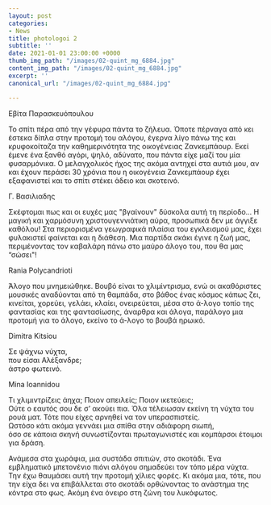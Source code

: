 ```yaml
---
layout: post
categories:
- News
title: photologoi 2
subtitle: ''
date: 2021-01-01 23:00:00 +0000
thumb_img_path: "/images/02-quint_mg_6884.jpg"
content_img_path: "/images/02-quint_mg_6884.jpg"
excerpt: ''
canonical_url: "/images/02-quint_mg_6884.jpg"

---
```

Εβίτα Παρασκευόπουλου

Το σπίτι πέρα από την γέφυρα πάντα το ζήλευα. Όποτε πέρναγα από κει έστεκα δίπλα στην προτομή του αλόγου, έγερνα λίγο πάνω της και κρυφοκοίταζα την καθημερινότητα της οικογένειας Ζανκεμπάουρ. Εκεί έμενε ένα ξανθό αγόρι, ψηλό, αδύνατο, που πάντα είχε μαζί του μία φυσαρμόνικα. Ο μελαγχολικός ήχος της ακόμα αντηχεί στα αυτιά μου, αν και έχουν περάσει 30 χρόνια που η οικογένεια Ζανκεμπάουρ έχει εξαφανιστεί και το σπίτι στέκει άδειο και σκοτεινό.

Γ. Βασιλιαδης

Σκέφτομαι πως και οι ευχές μας "βγαίνουν" δύσκολα αυτή τη περίοδο... Η μαγική και χαρμόσυνη χριστουγεννιάτικη αύρα, προσωπικά δεν με άγγιξε καθόλου! Στα περιορισμένα γεωγραφικά πλαίσια του εγκλεισμού μας, έχει φυλακιστεί φαίνεται και η διάθεση. Μια παρτίδα σκάκι έγινε η ζωή μας, περιμένοντας τον καβαλάρη πάνω στο μαύρο άλογο του, που θα μας “σώσει"!

Rania Polycandrioti

Άλογο που μνημειώθηκε. Βουβό είναι το χλιμίντρισμα, ενώ οι ακαθόριστες μουσικές αναδύονται από τη θαμπάδα, στο βάθος ένας κόσμος κάπως ζει, κινείται, χορεύει, γελάει, κλαίει, ονειρεύεται, μέσα στο ά-λογο τοπίο της φαντασίας και της φαντασίωσης, άναρθρα και άλογα, παράλογο μια προτομή για το άλογο, εκείνο το ά-λογο το βουβά ηρωικό.

Dimitra Kitsiou

Σε ψάχνω νύχτα,  
που είσαι Αλέξανδρε;  
άστρο φωτεινό.

Mina Ioannidou

Τι χλιμιντρίζεις άηχα; Ποιον απειλείς; Ποιον ικετεύεις;  
Ούτε ο εαυτός σου δε σ’ ακούει πια. Όλα τέλειωσαν εκείνη τη νύχτα του ρουά ματ. Τότε που είχες αρνηθεί να τον υπερασπιστείς.  
Ωστόσο κάτι ακόμα γεννάει μια σπίθα στην αδιάφορη σιωπή,  
όσο σε κάποια σκηνή συνωστίζονται πρωταγωνιστές και κομπάρσοι έτοιμοι για δράση.

Ανάμεσα στα χωράφια, μια συστάδα σπιτιών, στο σκοτάδι. Ένα εμβληματικό μπετονένιο πιόνι αλόγου σημαδεύει τον τόπο μέρα νύχτα. Την έχω θαυμάσει αυτή την προτομή χίλιες φορές.  Κι ακόμα μια, τότε, που την είχα δει να επιβάλλεται στο σκοτάδι ορθώνοντας το ανάστημα της κόντρα στο φως. Ακόμη ένα όνειρο στη ζώνη του λυκόφωτος.